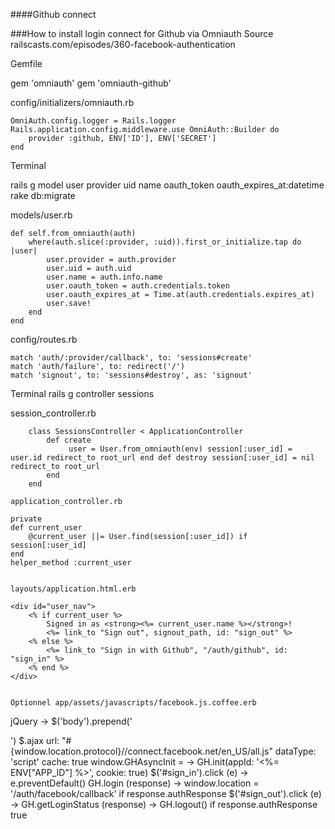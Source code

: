 ####Github connect

###How to install login connect for Github via Omniauth
Source railscasts.com/episodes/360-facebook-authentication

Gemfile

gem 'omniauth'
gem 'omniauth-github'

config/initializers/omniauth.rb

```
OmniAuth.config.logger = Rails.logger
Rails.application.config.middleware.use OmniAuth::Builder do
    provider :github, ENV['ID'], ENV['SECRET']
end

```

Terminal

rails g model user provider uid name oauth_token oauth_expires_at:datetime
rake db:migrate

models/user.rb 
```
def self.from_omniauth(auth)
    where(auth.slice(:provider, :uid)).first_or_initialize.tap do |user|
        user.provider = auth.provider
        user.uid = auth.uid
        user.name = auth.info.name
        user.oauth_token = auth.credentials.token
        user.oauth_expires_at = Time.at(auth.credentials.expires_at)
        user.save!
    end
end
```

config/routes.rb 
```
match 'auth/:provider/callback', to: 'sessions#create'
match 'auth/failure', to: redirect('/')
match 'signout', to: 'sessions#destroy', as: 'signout'
```

Terminal rails g controller sessions

session_controller.rb 
```
	class SessionsController < ApplicationController
		def create
			 user = User.from_omniauth(env) session[:user_id] = user.id redirect_to root_url end def destroy session[:user_id] = nil redirect_to root_url 
		end 
	end

application_controller.rb 
```
    private
    def current_user
        @current_user ||= User.find(session[:user_id]) if session[:user_id]
    end
    helper_method :current_user
```

layouts/application.html.erb
```
    <div id="user_nav">
        <% if current_user %>
            Signed in as <strong><%= current_user.name %></strong>!
            <%= link_to "Sign out", signout_path, id: "sign_out" %>
        <% else %>
            <%= link_to "Sign in with Github", "/auth/github", id: "sign_in" %>
        <% end %>
    </div>

```

Optionnel app/assets/javascripts/facebook.js.coffee.erb 
```
jQuery ->
    $('body').prepend('<div id="gh-root"></div>')
    $.ajax
        url: "#{window.location.protocol}//connect.facebook.net/en_US/all.js"
        dataType: 'script'
        cache: true
window.GHAsyncInit = ->
    GH.init(appId: '<%= ENV["APP_ID"] %>', cookie: true)
    $('#sign_in').click (e) ->
        e.preventDefault()
        GH.login (response) ->
            window.location = '/auth/facebook/callback' if response.authResponse
    $('#sign_out').click (e) ->
        GH.getLoginStatus (response) ->
            GH.logout() if response.authResponse
        true
```
